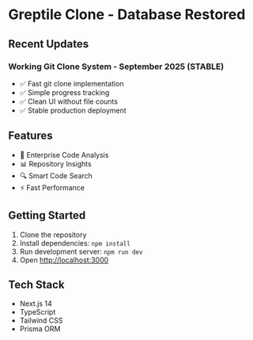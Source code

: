 # Greptile Clone - Database Restored

## Recent Updates

### Working Git Clone System - September 2025 (STABLE)
- ✅ Fast git clone implementation
- ✅ Simple progress tracking
- ✅ Clean UI without file counts
- ✅ Stable production deployment

## Features
- 🚀 Enterprise Code Analysis
- 📊 Repository Insights
- 🔍 Smart Code Search
- ⚡ Fast Performance

## Getting Started
1. Clone the repository
2. Install dependencies: `npm install`
3. Run development server: `npm run dev`
4. Open [http://localhost:3000](http://localhost:3000)

## Tech Stack
- Next.js 14
- TypeScript
- Tailwind CSS
- Prisma ORM